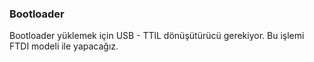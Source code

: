 ### Bootloader

Bootloader yüklemek için USB - TTlL dönüşütürücü gerekiyor. Bu işlemi FTDI modeli ile yapacağız.

